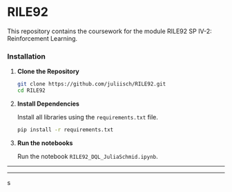 # RILE92
This repository contains the coursework for the module RILE92 SP IV-2: Reinforcement Learning.

### Installation

1. **Clone the Repository**

    ```bash
    git clone https://github.com/juliisch/RILE92.git
    cd RILE92
    ```

2. **Install Dependencies**

    Install all libraries using the `requirements.txt` file.

    ```bash
    pip install -r requirements.txt
    ```

2. **Run the notebooks**

    Run the notebook `RILE92_DQL_JuliaSchmid.ipynb`.

***
***
s